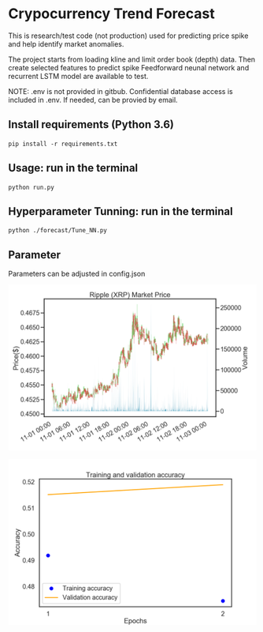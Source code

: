 # Crypocurrency Trend Forecast
This is research/test code (not production) used for predicting price spike and help identify market anomalies.

The project starts from loading kline and limit order book (depth) data. 
Then create selected features to predict spike
Feedforward neunal network and recurrent LSTM model are available to test. 

NOTE: .env is not provided in gitbub. Confidential database access is included in .env. If needed, can be provied by email.

## Install requirements (Python 3.6)
```
pip install -r requirements.txt
```
## Usage: run in the terminal
```
python run.py
```

## Hyperparameter Tunning: run in the terminal
```
python ./forecast/Tune_NN.py
```
## Parameter
Parameters can be adjusted in config.json

![Alt text](/saved_figures/price-volumn--20190307-2147.png?raw=true "Price Volume")

![Alt text](/saved_figures/model-evaluation--20190307-2148.png?raw=true "Model Evaluation")
